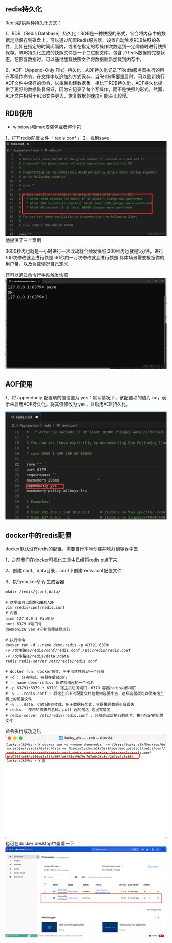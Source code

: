 
## redis持久化
Redis提供两种持久化方式：

1、RDB（Redis Database）持久化：RDB是一种快照的形式，它会将内存中的数据定期保存到磁盘上。可以通过配置Redis服务器，设置自动触发RDB快照的条件，比如在指定的时间间隔内，或者在指定的写操作次数达到一定阈值时进行快照保存。RDB持久化生成的快照文件是一个二进制文件，包含了Redis数据的完整状态。在恢复数据时，可以通过加载快照文件将数据重新加载到内存中。

2、AOF（Append-Only File）持久化：AOF持久化记录了Redis服务器执行的所有写操作命令，在文件中以追加的方式保存。当Redis需要重启时，可以重新执行AOF文件中保存的命令，以重新构建数据集。相比于RDB持久化，AOF持久化提供了更好的数据恢复保证，因为它记录了每个写操作，而不是快照的形式。然而，AOF文件相对于RDB文件更大，恢复数据的速度可能会比较慢。


## RDB使用
- windows和mac安装包或者整体包

1、打开redis配置文件「 redis.conf 」
2、找到save
![img_25.png](img_25.png)
他提供了三个案例

3600秒内也就是一小时进行一次改动就会触发快照
300秒内也就是5分钟，进行100次修改就会进行快照
60秒内一万次修改就会进行快照
具体场景需要根据你的用户量，以及负载情况自己定义.

还可以通过命令行手动触发快照
![img_26.png](img_26.png)

## AOF使用
1、将 appendonly 配置项的值设置为 yes：默认情况下，该配置项的值为 no，表示未启用AOF持久化。将其值修改为 yes，以启用AOF持久化。

![img_27.png](img_27.png)

## docker中的redis配置
docker默认没有redis的配置，需要自行本地创建并映射到容器中去

1、之前我们在docker可视化工具中已经将redis pull下来

2、创建 conf、data目录，conf下创建redis.conf配置文件

3、执行docker命令 生成容器
```shell
mkdir /redis/{conf,data}

# 这里面可以配置RDB和AOF
vim /redis/conf/redis.conf
# 内容
bind 127.0.0.1 #ip地址
port 6379 #端口号
daemonize yes #守护线程静默运行

# 执行命令
docker run -d --name demo-redis -p 63791:6379
-v /文件路径/redis/conf/redis.conf:/etc/redis/redis.conf
-v /文件路径/redis/data:/data 
redis redis-server /etc/redis/redis.conf

# docker run: docker命令，用于创建并启动一个容器
# -d : 分离模式，容器在后台运行
# -- name demo-redis: 新建容器起的一个别名
# -p 63791:6379 : 63791 宿主机访问端口，6379 容器redis内部端口
# -v ...redis.conf : 将宿主机上的配置文件挂载到容器中去，这样容器就可以使用宿主机上的配置文件
# -v ...data: data路径挂载，用于数据持久化，容器重启数据不会丢失
# redis : 使用的镜像的名称，pull 起的啥名 这里写啥名
# redis-server /etc/redis/redis.conf : 容器启动后执行的命令，执行指定的配置文件
```
命令执行成功之后
![img_30.png](img_30.png)
也可在docker desktop中查看一下
![img_31.png](img_31.png)

